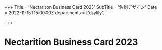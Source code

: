 +++
Title = 'Nectarition Business Card 2023'
SubTitle = '名刺デザイン'
Date = 2022-11-15T15:00:00Z
departments = ['daylily']

+++

# Nectarition Business Card 2023

